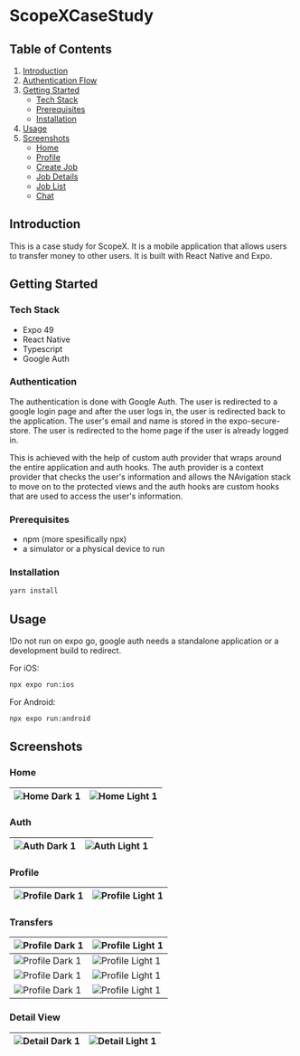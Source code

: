 # ScopeXCaseStudy

## Table of Contents

1. [Introduction](#introduction)
2. [Authentication Flow](#authentication)
3. [Getting Started](#getting-started)
    - [Tech Stack ](#tech-stack)
    - [Prerequisites](#prerequisites)
    - [Installation](#installation)
5. [Usage](#usage)
6. [Screenshots](#screenshots)
    - [Home](#home)
    - [Profile](#profile)
    - [Create Job](#create-job)
    - [Job Details](#job-details)
    - [Job List](#job-list)
    - [Chat](#chat)

## Introduction

This is a case study for ScopeX. It is a mobile application that allows users to transfer money to other users. It is built with React Native and Expo.


## Getting Started



### Tech Stack 
- Expo 49
- React Native
- Typescript
- Google Auth

### Authentication

The authentication is done with Google Auth. The user is redirected to a google login page and after the user logs in, the user is redirected back to the application. The user's email and name is stored in the expo-secure-store. The user is redirected to the home page if the user is already logged in.

This is achieved with the help of custom auth provider that wraps around the entire application and auth hooks. The auth provider is a context provider that checks the user's information and allows the NAvigation stack to move on to the protected views and the auth hooks are custom hooks that are used to access the user's information.

### Prerequisites
- npm (more spesifically npx)
- a simulator or a physical device to run

### Installation
```bash
yarn install
```
## Usage
!Do not run on expo go, google auth needs a standalone application or a development build to redirect.

For iOS:
```bash
npx expo run:ios
```

For Android:
```bash
npx expo run:android
```

## Screenshots

### Home
![Home Dark 1](screenshots/home_dark.png) | ![Home Light 1](Screenshots/home.png)
--- | ---
### Auth
![Auth Dark 1](screenshots/auth_dark.png) | ![Auth Light 1](Screenshots/auth.png)
--- | ---
### Profile
![Profile Dark 1](screenshots/profile_dark.png) | ![Profile Light 1](Screenshots/profile.png)
--- | ---
### Transfers
![Profile Dark 1](screenshots/transfers_dark.png) | ![Profile Light 1](Screenshots/transfers.png)
--- | ---
![Profile Dark 1](screenshots/loading_dark.png) | ![Profile Light 1](Screenshots/loading.png)
![Profile Dark 1](screenshots/search_dark.png) | ![Profile Light 1](Screenshots/search.png)
![Profile Dark 1](screenshots/not_found_fark.png) | ![Profile Light 1](Screenshots/not_found.png)

### Detail View
![Detail Dark 1](screenshots/transfer_dark.png) | ![Detail Light 1](Screenshots/transfer.png)
--- | ---

